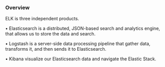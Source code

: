 ### **Overview**
ELK is three independent products.

•	Elasticsearch is a distributed, JSON-based search and analytics engine, that allows us to  store the data and search.

•	Logstash is a server-side data processing pipeline that gather data, transforms it, and then sends it to Elasticsearch.

•	Kibana visualize our Elasticsearch data and navigate the Elastic Stack.

